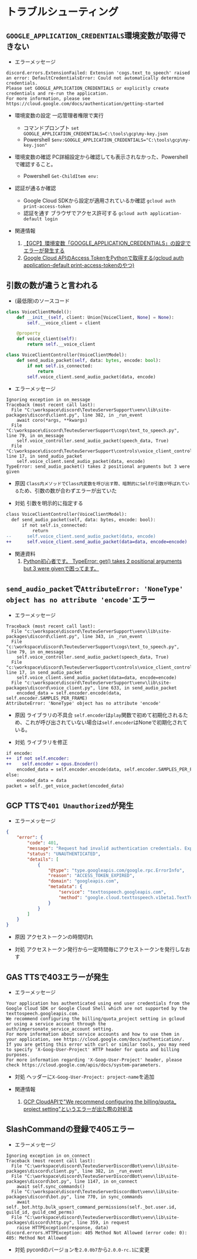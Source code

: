# トラブルシューティング

## `GOOGLE_APPLICATION_CREDENTIALS`環境変数が取得できない

* エラーメッセージ

```log
discord.errors.ExtensionFailed: Extension 'cogs.text_to_speech' raised an error: DefaultCredentialsError: Could not automatically determine credentials.
Please set GOOGLE_APPLICATION_CREDENTIALS or explicitly create credentials and re-run the application.
For more information, please see https://cloud.google.com/docs/authentication/getting-started
```

* 環境変数の設定
一応管理者権限で実行
  * コマンドプロンプト
    `set GOOGLE_APPLICATION_CREDENTIALS=C:\tools\gcp\my-key.json`
  * Powershell
    `$env:GOOGLE_APPLICATION_CREDENTIALS="C:\tools\gcp\my-key.json"`

* 環境変数の確認
PC詳細設定から確認しても表示されなかった、Powershellで確認すること。
  * Powershell
    `Get-ChildItem env:`

* 認証が通るか確認
  * Google Cloud SDKから設定が適用されているか確認
    `gcloud auth print-access-token`
  * 認証を通す
    ブラウザでアクセス許可する
    `gcloud auth application-default login`

* 関連情報
  1. [【GCP】環境変数「GOOGLE_APPLICATION_CREDENTIALS」の設定でエラーが発生する](https://qiita.com/sola-msr/items/8d5f4ae6485a8817edfe)
  2. [Google Cloud APIのAccess TokenをPythonで取得する(gcloud auth application-default print-access-tokenのやつ)](https://jpdebug.com/p/1239179)

## 引数の数が違うと言われる

* (最低限)のソースコード

```py
class VoiceClientModel():
    def __init__(self, client: Union[VoiceClient, None] = None):
        self.__voice_client = client

    @property
    def voice_client(self):
        return self.__voice_client

class VoiceClientController(VoiceClientModel):
    def send_audio_packet(self, data: bytes, encode: bool):
        if not self.is_connected:
            return
        self.voice_client.send_audio_packet(data, encode)
```

* エラーメッセージ

```log
Ignoring exception in on_message
Traceback (most recent call last):
  File "C:\workspace\discord\TeuteuServerSupport\venv\lib\site-packages\discord\client.py", line 382, in _run_event
    await coro(*args, **kwargs)
  File "C:\workspace\discord\TeuteuServerSupport\cogs\text_to_speech.py", line 79, in on_message
    self.voice_controller.send_audio_packet(speech_data, True)
  File "C:\workspace\discord\TeuteuServerSupport\controls\voice_client_controller.py", line 17, in send_audio_packet
    self.voice_client.send_audio_packet(data, encode)
TypeError: send_audio_packet() takes 2 positional arguments but 3 were given
```

* 原因
  `Class内メソッドでClass内変数を呼び出す際、暗黙的にSelfが引数が呼ばれている`ため、引数の数が合わずエラーが出ていた

* 対処
  引数を明示的に指定する

```diff
class VoiceClientController(VoiceClientModel):
  def send_audio_packet(self, data: bytes, encode: bool):
      if not self.is_connected:
          return
--      self.voice_client.send_audio_packet(data, encode)
++      self.voice_client.send_audio_packet(data=data, encode=encode)
```

* 関連資料
  1. [Python初心者です。 TypeError: get() takes 2 positional arguments but 3 were givenで困ってます。](https://teratail.com/questions/175406)

## `send_audio_packet`で`AttributeError: 'NoneType' object has no attribute 'encode'`エラー

* エラーメッセージ

```log
Traceback (most recent call last):
  File "c:\workspace\discord\TeuteuServerSupport\venv\lib\site-packages\discord\client.py", line 343, in _run_event
  File "c:\workspace\discord\TeuteuServerSupport\cogs\text_to_speech.py", line 79, in on_message
    self.voice_controller.send_audio_packet(speech_data, True)
  File "c:\workspace\discord\TeuteuServerSupport\controls\voice_client_controller.py", line 17, in send_audio_packet
    self.voice_client.send_audio_packet(data=data, encode=encode)
  File "c:\workspace\discord\TeuteuServerSupport\venv\lib\site-packages\discord\voice_client.py", line 633, in send_audio_packet
    encoded_data = self.encoder.encode(data, self.encoder.SAMPLES_PER_FRAME)
AttributeError: 'NoneType' object has no attribute 'encode'
```

* 原因
  ライブラリの不具合
  `self.encoder`は`play`関数で初めて初期化されるため、これが呼び出されていない場合は`self.encoder`はNoneで初期化されている。

* 対処
  ライブラリを修正

```diff
if encode:
++  if not self.encoder:
++    self.encoder = opus.Encoder()
    encoded_data = self.encoder.encode(data, self.encoder.SAMPLES_PER_FRAME)
else:
    encoded_data = data
packet = self._get_voice_packet(encoded_data)
```

## GCP TTSで`401 Unauthorized`が発生

* エラーメッセージ

```json
{
    "error": {
        "code": 401,
        "message": "Request had invalid authentication credentials. Expected OAuth 2 access token, login cookie or other valid authentication credential. See https://developers.google.com/identity/sign-in/web/devconsole-project.",
        "status": "UNAUTHENTICATED",
        "details": [
            {
                "@type": "type.googleapis.com/google.rpc.ErrorInfo",
                "reason": "ACCESS_TOKEN_EXPIRED",
                "domain": "googleapis.com",
                "metadata": {
                    "service": "texttospeech.googleapis.com",
                    "method": "google.cloud.texttospeech.v1beta1.TextToSpeech.SynthesizeSpeech"
                }
            }
        ]
    }
}
```

* 原因
  アクセストークンの時間切れ

* 対処
  アクセストークン発行から一定時間毎にアクセストークンを発行しなおす

## GAS TTSで403エラーが発生

* エラーメッセージ
  
```log
Your application has authenticated using end user credentials from the Google Cloud SDK or Google Cloud Shell which are not supported by the texttospeech.googleapis.com.
We recommend configuring the billing/quota_project setting in gcloud or using a service account through the auth/impersonate_service_account setting. 
For more information about service accounts and how to use them in your application, see https://cloud.google.com/docs/authentication/.
If you are getting this error with curl or similar tools, you may need to specify 'X-Goog-User-Project' HTTP header for quota and billing purposes.
For more information regarding 'X-Goog-User-Project' header, please check https://cloud.google.com/apis/docs/system-parameters.
```

* 対処
  ヘッダーに`X-Goog-User-Project: project-name`を追加

* 関連情報
  1. [GCP CloudAPIで"We recommend configuring the billing/quota_ project setting"というエラーが出た際の対処法](https://qiita.com/nii_yan/items/3bcd2940e15486b4c6e2)

## SlashCommandの登録で405エラー

* エラーメッセージ

```log
Ignoring exception in on_connect
Traceback (most recent call last):
  File "C:\workspace\discord\TeuteuServerDiscordBot\venv\lib\site-packages\discord\client.py", line 382, in _run_event
  File "C:\workspace\discord\TeuteuServerDiscordBot\venv\lib\site-packages\discord\bot.py", line 1147, in on_connect
    await self.sync_commands()
  File "C:\workspace\discord\TeuteuServerDiscordBot\venv\lib\site-packages\discord\bot.py", line 770, in sync_commands
    await self._bot.http.bulk_upsert_command_permissions(self._bot.user.id, guild_id, guild_cmd_perms)
  File "C:\workspace\discord\TeuteuServerDiscordBot\venv\lib\site-packages\discord\http.py", line 359, in request
    raise HTTPException(response, data)
discord.errors.HTTPException: 405 Method Not Allowed (error code: 0): 405: Method Not Allowed
```

* 対処
  pycordのバージョンを`2.0.0b7`から`2.0.0-rc.1`に変更
